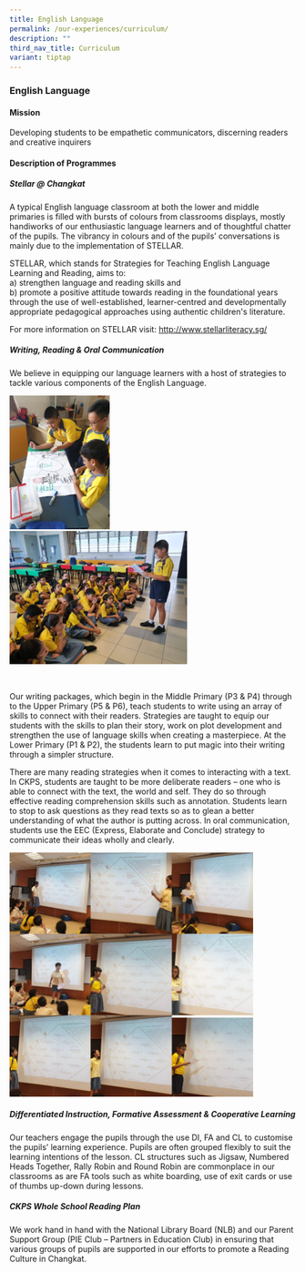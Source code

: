 ```yaml
---
title: English Language
permalink: /our-experiences/curriculum/
description: ""
third_nav_title: Curriculum
variant: tiptap
---
```

<h3><strong>English Language</strong></h3>
<h4><strong>Mission</strong></h4>
<p>Developing students to be empathetic communicators, discerning readers
and creative inquirers</p>
<h4><strong>Description of Programmes</strong></h4>
<h5><strong>Stellar @ Changkat</strong></h5>
<p>A typical English language classroom at both the lower and middle primaries
is filled with bursts of colours from classrooms displays, mostly handiworks
of our enthusiastic language learners and of thoughtful chatter of the
pupils. The vibrancy in colours and of the pupils’ conversations is mainly
due to the implementation of STELLAR.</p>
<p>STELLAR, which stands for Strategies for Teaching English Language Learning
and Reading, aims to:
<br>a) strengthen language and reading skills and
<br>b) promote a positive attitude towards reading in the foundational years
through the use of well-established, learner-centred and developmentally
appropriate pedagogical approaches using authentic children's literature.</p>
<p>For more information on STELLAR visit:&nbsp;<a href="http://www.stellarliteracy.sg/" rel="noopener noreferrer nofollow" target="_blank">http://www.stellarliteracy.sg/</a>
</p>
<h5><strong>Writing, Reading &amp; Oral Communication</strong></h5>
<p>We believe in equipping our language learners with a host of strategies
to tackle various components of the English Language.</p>
<div class="isomer-image-wrapper">
<img style="width:35%" height="auto" width="100%" src="/images/OurExperiences/Curriculum/Eng/eng1a.jpg">
</div>
<div class="isomer-image-wrapper">
<img style="width:62%" height="auto" width="100%" src="/images/OurExperiences/Curriculum/Eng/eng2.jpg">
</div>
<p>
<br>
</p>
<p>Our writing packages, which begin in the Middle Primary (P3 &amp; P4)
through to the Upper Primary (P5 &amp; P6), teach students to write using
an array of skills to connect with their readers. Strategies are taught
to equip our students with the skills to plan their story, work on plot
development and strengthen the use of language skills when creating a masterpiece.
At the Lower Primary (P1 &amp; P2), the students learn to put magic into
their writing through a simpler structure.</p>
<p>There are many reading strategies when it comes to interacting with a
text. In CKPS, students are taught to be more deliberate readers – one
who is able to connect with the text, the world and self. They do so through
effective reading comprehension skills such as annotation. Students learn
to stop to ask questions as they read texts so as to glean a better understanding
of what the author is putting across. In oral communication, students use
the EEC (Express, Elaborate and Conclude) strategy to communicate their
ideas wholly and clearly.</p>
<p></p>
<div class="isomer-image-wrapper">
<img style="width:85%" height="auto" width="100%" src="/images/OurExperiences/Curriculum/Eng/eng3.jpg">
</div>
<h5><strong>Differentiated Instruction, Formative Assessment &amp; Cooperative Learning</strong></h5>
<p>Our teachers engage the pupils through the use DI, FA and CL to customise
the pupils’ learning experience. Pupils are often grouped flexibly to suit
the learning intentions of the lesson. CL structures such as Jigsaw, Numbered
Heads Together, Rally Robin and Round Robin are commonplace in our classrooms
as are FA tools such as white boarding, use of exit cards or use of thumbs
up-down during lessons.</p>
<h5><strong>CKPS Whole School Reading Plan</strong></h5>
<p>We work hand in hand with the National Library Board (NLB) and our Parent
Support Group (PIE Club – Partners in Education Club) in ensuring that
various groups of pupils are supported in our efforts to promote a Reading
Culture in Changkat.</p>
